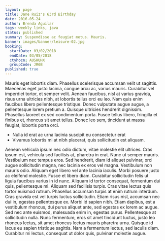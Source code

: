 ```yaml
---
layout: page
title: Jane Ruiz's 63rd Birthday
date: 2016-05-24
author: Brenda Aguilar
tags: weekly links, java
status: published
summary: Suspendisse ac feugiat metus. Mauris.
banner: images/banner/leisure-02.jpg
booking:
  startDate: 03/02/2018
  endDate: 03/05/2018
  ctyhocn: AUSHUHX
  groupCode: JR6B
published: true
---
```

Mauris eget lobortis diam. Phasellus scelerisque accumsan velit ut sagittis. Maecenas eget justo lacinia, congue arcu ac, varius mauris. Curabitur vel imperdiet tortor, et semper velit. Aenean faucibus, nisl at varius gravida, risus urna ultricies nibh, at lobortis tellus orci eu leo. Nam quis enim faucibus libero pellentesque tristique. Donec vulputate augue augue, a pellentesque lorem pretium a. Quisque ultricies hendrerit dignissim. Phasellus laoreet ex sed condimentum porta. Fusce tellus libero, fringilla et finibus et, rhoncus sit amet tellus. Donec leo sem, tincidunt at massa feugiat, lobortis porta orci.

* Nulla id erat ac urna lacinia suscipit eu consectetur erat
* Vivamus lobortis mi at nibh placerat, quis sollicitudin est aliquam.

Aenean vehicula ipsum nec odio dictum, vitae molestie elit ultrices. Cras ipsum est, vehicula sed facilisis at, pharetra in erat. Nunc ut semper mauris. Vestibulum nec tempus eros. Sed hendrerit, diam id aliquet pulvinar, orci augue sollicitudin magna, nec lacinia ex eros vel magna. Vestibulum non mauris odio. Aliquam eget libero vel ante lacinia iaculis. Morbi posuere justo ac eleifend molestie. Fusce et libero diam. Curabitur sollicitudin felis ut ligula faucibus varius in id nunc.
Aliquam id tortor consequat, fermentum dui quis, pellentesque mi. Aliquam sed facilisis turpis. Cras vitae lectus quis tortor euismod rutrum. Phasellus accumsan turpis at enim rutrum interdum. Cras gravida est vel turpis luctus sollicitudin. Etiam risus nisl, accumsan nec dui in, egestas pellentesque ex. Morbi id sapien nibh. Etiam dapibus, est a vestibulum rhoncus, dui purus aliquet ante, sed egestas ex lorem ac augue. Sed nec ante euismod, malesuada enim in, egestas purus. Pellentesque at sollicitudin nulla. Nunc fermentum, eros sit amet tincidunt luctus, justo leo rhoncus lectus, sit amet rhoncus lectus mauris pharetra urna. Quisque id lacus eu sapien tristique sagittis. Nam a fermentum lectus, sed iaculis diam. Curabitur mi lectus, consequat ut dolor quis, pulvinar molestie augue.
